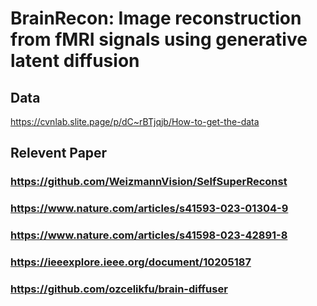 # BrainRecon: Image reconstruction from fMRI signals using generative latent diffusion

## Data
https://cvnlab.slite.page/p/dC~rBTjqjb/How-to-get-the-data

## Relevent Paper
### https://github.com/WeizmannVision/SelfSuperReconst
### https://www.nature.com/articles/s41593-023-01304-9
### https://www.nature.com/articles/s41598-023-42891-8
### https://ieeexplore.ieee.org/document/10205187
### https://github.com/ozcelikfu/brain-diffuser
